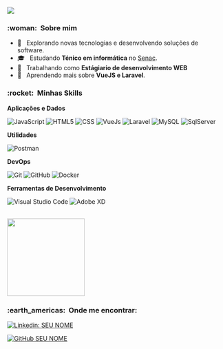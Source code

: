 
![](https://komarev.com/ghpvc/?username=VanessaSwerts&color=006bed)

<h3> :woman: &nbsp;Sobre mim </h3>

- 🤔 &nbsp; Explorando novas tecnologias e desenvolvendo soluções de software.
- 🎓 &nbsp; Estudando **Ténico em informática** no <a href="https://www.sp.senac.br/"> Senac</a>.
- 💼 &nbsp; Trabalhando como **Estágiario de desenvolvimento WEB**
- 🌱 &nbsp; Aprendendo mais sobre **VueJS e Laravel**.

<h3> :rocket: &nbsp;Minhas Skills </h3>

**Aplicações e Dados**

  
  ![JavaScript](https://img.shields.io/badge/-JavaScript-333333?style=flat&logo=javascript)
  ![HTML5](https://img.shields.io/badge/-HTML5-333333?style=flat&logo=HTML5)
  ![CSS](https://img.shields.io/badge/-CSS-333333?style=flat&logo=CSS3&logoColor=1572B6)
  ![VueJs](https://img.shields.io/badge/Vue.js-35495E?style=for-the-badge&logo=vue.js&logoColor=4FC08D)
  ![Laravel](https://img.shields.io/badge/Laravel-FF2D20?style=for-the-badge&logo=laravel&logoColor=white)
  ![MySQL](https://img.shields.io/badge/-MySQL-333333?style=flat&logo=mysql)
  ![SqlServer](https://img.shields.io/badge/Microsoft_SQL_Server-CC2927?style=for-the-badge&logo=microsoft-sql-server&logoColor=white)

**Utilidades**

  ![Postman](https://img.shields.io/badge/-Postman-333333?style=flat&logo=postman)

**DevOps**

  ![Git](https://img.shields.io/badge/-Git-333333?style=flat&logo=git)
  ![GitHub](https://img.shields.io/badge/-GitHub-333333?style=flat&logo=github)
  ![Docker](https://img.shields.io/badge/-Docker-333333?style=flat&logo=docker)

**Ferramentas de Desenvolvimento**

  ![Visual Studio Code](https://img.shields.io/badge/-Visual%20Studio%20Code-333333?style=flat&logo=visual-studio-code&logoColor=007ACC)
  ![Adobe XD](https://img.shields.io/badge/-Adobe%20XD-333333?style=flat&logo=adobe-xd&logoColor=007ACC)

<br/>

<a href="https://github.com/kaiopostal">
  <img height="180em" src="https://github-readme-stats.vercel.app/api?username=kaiopostal&theme=dracula&show_icons=true" />
</a>

<br/>

<h3> :earth_americas: &nbsp;Onde me encontrar: </h3> 

[![Linkedin: SEU NOME](https://img.shields.io/badge/-KaioPostal-blue?style=flat-square&logo=Linkedin&logoColor=white&link=LINK-DO-SEU-LINKEDIN)](https://www.linkedin.com/in/kaiopostal/)

[![GitHub SEU NOME]( https://img.shields.io/github/followers/VanessaSwerts?label=follow&style=social)](https://github.com/kaiopostal)
